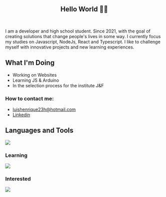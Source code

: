 <h2 align="center">Hello World 👨‍💻</h2>
</br>

  I am a developer and high school student. Since 2021, with the goal of creating solutions that change people's lives in some way. I currently focus my studies on Javascript, NodeJs, React and Typescript.
I like to challenge myself with innovative projects and new learning experiences.

## What I'm Doing

- Working on Websites
- Learning JS & Arduino
- In the selection process for the institute J&F
<h3>How to contact me: </h3>

-  luishenrique23h@hotmail.com
-  <a href="https://www.linkedin.com/in/luismede/">Linkedin</a>

## Languages and Tools

<a href="https://github.com/luismede"><img src="https://skillicons.dev/icons?i=git,docker,html,css,js,tailwind,react,nodejs,firebase,python,vscode,figma"></a>

### Learning
<p align="left"> <a href="https://github.com/luismede"><img src="https://skillicons.dev/icons?i=python,arduino"></a>

### Interested
<p align="left"> <a href="https://github.com/luismede"><img src="https://skillicons.dev/icons?i=golang"></a></p>


